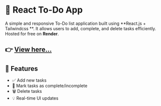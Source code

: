 # 📝 React To-Do App

A simple and responsive To-Do list application built using **React.js + Tailwindcss **. It allows users to add, complete, and delete tasks efficiently. Hosted for free on **Render**.


## 👉 [View here...](https://todo-app-evr8.onrender.com)

## 🚀 Features

- ✅ Add new tasks
- 📌 Mark tasks as complete/incomplete
- 🗑️ Delete tasks
- 💡 Real-time UI updates

